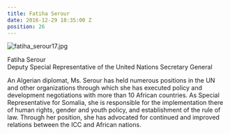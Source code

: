```yaml
---
title: Fatiha Serour
date: 2016-12-29 18:35:00 Z
position: 26
---
```


![fatiha_serour17.jpg](/uploads/fatiha_serour17.jpg)

Fatiha Serour <br> Deputy Special Representative of the United Nations Secretary General


An Algerian diplomat, Ms. Serour has held numerous positions in the UN and other organizations through which she has executed policy and development negotiations with more than 10 African countries. As Special Representative for Somalia, she is responsible for the implementation there of human rights, gender and youth policy, and establishment of the rule of law. Through her position, she has advocated for continued and improved relations between the ICC and African nations.
